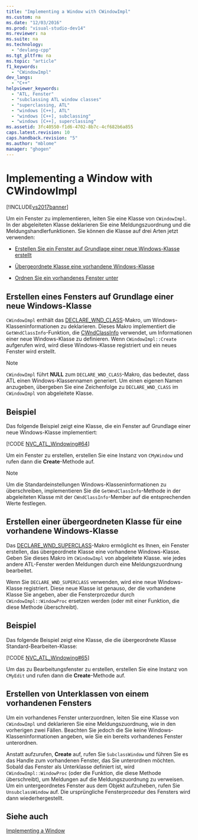 ```yaml
---
title: "Implementing a Window with CWindowImpl"
ms.custom: na
ms.date: "12/03/2016"
ms.prod: "visual-studio-dev14"
ms.reviewer: na
ms.suite: na
ms.technology: 
  - "devlang-cpp"
ms.tgt_pltfrm: na
ms.topic: "article"
f1_keywords: 
  - "CWindowImpl"
dev_langs: 
  - "C++"
helpviewer_keywords: 
  - "ATL, Fenster"
  - "subclassing ATL window classes"
  - "superclassing, ATL"
  - "windows [C++], ATL"
  - "windows [C++], subclassing"
  - "windows [C++], superclassing"
ms.assetid: 3fc40550-f1d6-4702-8b7c-4cf682b6a855
caps.latest.revision: 10
caps.handback.revision: "5"
ms.author: "mblome"
manager: "ghogen"
---
```

# Implementing a Window with CWindowImpl
[!INCLUDE[vs2017banner](../assembler/inline/includes/vs2017banner.md)]

Um ein Fenster zu implementieren, leiten Sie eine Klasse von `CWindowImpl`.  In der abgeleiteten Klasse deklarieren Sie eine Meldungszuordnung und die Meldungshandlerfunktionen.  Sie können die Klasse auf drei Arten jetzt verwenden:  
  
-   [Erstellen Sie ein Fenster auf Grundlage einer neue Windows\-Klasse erstellt](#_atl_creating_a_window_based_on_a_new_windows_class)  
  
-   [Übergeordnete Klasse eine vorhandene Windows\-Klasse](#_atl_superclassing_an_existing_windows_class)  
  
-   [Ordnen Sie ein vorhandenes Fenster unter](#_atl_subclassing_an_existing_window)  
  
##  <a name="_atl_creating_a_window_based_on_a_new_windows_class"></a> Erstellen eines Fensters auf Grundlage einer neue Windows\-Klasse  
 `CWindowImpl` enthält das [DECLARE\_WND\_CLASS](../Topic/DECLARE_WND_CLASS.md)\-Makro, um Windows\-Klasseninformationen zu deklarieren.  Dieses Makro implementiert die `GetWndClassInfo`\-Funktion, die [CWndClassInfo](../atl/reference/cwndclassinfo-class.md) verwendet, um Informationen einer neue Windows\-Klasse zu definieren.  Wenn `CWindowImpl::Create` aufgerufen wird, wird diese Windows\-Klasse registriert und ein neues Fenster wird erstellt.  
  
> [!NOTE]
>  `CWindowImpl` führt **NULL** zum `DECLARE_WND_CLASS`\-Makro, das bedeutet, dass ATL einen Windows\-Klassennamen generiert.  Um einen eigenen Namen anzugeben, übergeben Sie eine Zeichenfolge zu `DECLARE_WND_CLASS` im `CWindowImpl` von abgeleitete Klasse.  
  
## Beispiel  
 Das folgende Beispiel zeigt eine Klasse, die ein Fenster auf Grundlage einer neue Windows\-Klasse implementiert:  
  
 [!CODE [NVC_ATL_Windowing#64](../CodeSnippet/VS_Snippets_Cpp/NVC_ATL_Windowing#64)]  
  
 Um ein Fenster zu erstellen, erstellen Sie eine Instanz von `CMyWindow` und rufen dann die **Create**\-Methode auf.  
  
> [!NOTE]
>  Um die Standardeinstellungen Windows\-Klasseninformationen zu überschreiben, implementieren Sie die `GetWndClassInfo`\-Methode in der abgeleiteten Klasse mit der `CWndClassInfo`\-Member auf die entsprechenden Werte festlegen.  
  
##  <a name="_atl_superclassing_an_existing_windows_class"></a> Erstellen einer übergeordneten Klasse für eine vorhandene Windows\-Klasse  
 Das [DECLARE\_WND\_SUPERCLASS](../Topic/DECLARE_WND_SUPERCLASS.md)\-Makro ermöglicht es Ihnen, ein Fenster erstellen, das übergeordnete Klasse eine vorhandene Windows\-Klasse.  Geben Sie dieses Makro im `CWindowImpl` von abgeleitete Klasse.  wie jedes andere ATL\-Fenster werden Meldungen durch eine Meldungszuordnung bearbeitet.  
  
 Wenn Sie `DECLARE_WND_SUPERCLASS` verwenden, wird eine neue Windows\-Klasse registriert.  Diese neue Klasse ist genauso, der die vorhandene Klasse Sie angeben, aber die Fensterprozedur durch `CWindowImpl::WindowProc` ersetzen werden \(oder mit einer Funktion, die diese Methode überschreibt\).  
  
## Beispiel  
 Das folgende Beispiel zeigt eine Klasse, die die übergeordnete Klasse Standard\-Bearbeiten\-Klasse:  
  
 [!CODE [NVC_ATL_Windowing#65](../CodeSnippet/VS_Snippets_Cpp/NVC_ATL_Windowing#65)]  
  
 Um das zu Bearbeitungsfenster zu erstellen, erstellen Sie eine Instanz von `CMyEdit` und rufen dann die **Create**\-Methode auf.  
  
##  <a name="_atl_subclassing_an_existing_window"></a> Erstellen von Unterklassen von einem vorhandenen Fensters  
 Um ein vorhandenes Fenster unterzuordnen, leiten Sie eine Klasse von `CWindowImpl` und deklarieren Sie eine Meldungszuordnung, wie in den vorherigen zwei Fällen.  Beachten Sie jedoch die Sie keine Windows\-Klasseninformationen angeben, wie Sie ein bereits vorhandenes Fenster unterordnen.  
  
 Anstatt aufzurufen, **Create** auf, rufen Sie `SubclassWindow` und führen Sie es das Handle zum vorhandenen Fenster, das Sie unterordnen möchten.  Sobald das Fenster als Unterklasse definiert ist, wird `CWindowImpl::WindowProc` \(oder die Funktion, die diese Methode überschreibt\), um Meldungen auf die Meldungszuordnung zu verweisen.  Um ein untergeordnetes Fenster aus dem Objekt aufzuheben, rufen Sie `UnsubclassWindow` auf.  Die ursprüngliche Fensterprozedur des Fensters wird dann wiederhergestellt.  
  
## Siehe auch  
 [Implementing a Window](../atl/implementing-a-window.md)